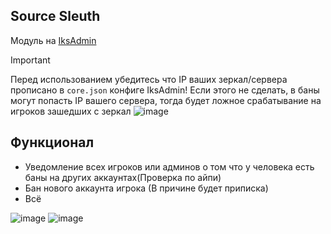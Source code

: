 ## Source Sleuth
Модуль на [IksAdmin](https://github.com/Iksix/Iks_Admin)
> [!IMPORTANT]
> Перед использованием убедитесь что IP ваших зеркал/сервера прописано в `core.json` конфиге IksAdmin!
> Если этого не сделать, в баны могут попасть IP вашего сервера, тогда будет ложное срабатывание на игроков зашедших с зеркал
> ![image](https://github.com/user-attachments/assets/a9443eac-df31-4468-aa0c-bb523adcecda)

## Функционал
- Уведомление всех игроков или админов о том что у человека есть баны на других аккаунтах(Проверка по айпи)
- Бан нового аккаунта игрока (В причине будет приписка)
- Всё

![image](https://github.com/user-attachments/assets/d0f3e418-4d6a-468d-8c69-908c43727158)
![image](https://github.com/user-attachments/assets/0390fd84-ca49-4dd7-bcfe-c249fdb58c48)

